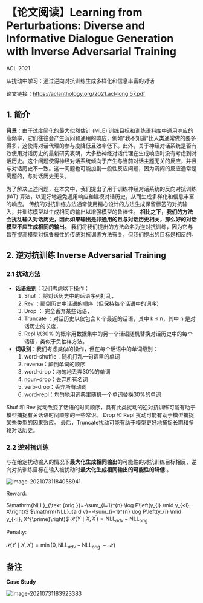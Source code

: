 # 【论文阅读】Learning from Perturbations: Diverse and Informative Dialogue Generation with Inverse Adversarial Training

ACL 2021

从扰动中学习：通过逆向对抗训练生成多样化和信息丰富的对话

论文链接：https://aclanthology.org/2021.acl-long.57.pdf

## 1. 简介

**背景**：由于过度简化的最大似然估计 (MLE) 训练目标和训练语料库中通用响应的高频率，它们往往会产生沉闷和通用的响应，例如“我不知道”比人类通常做的要多得多，这使得对话代理的参与度降低且效率低下。此外，关于神经对话系统是否有效使用对话历史的最新研究表明，大多数神经对话代理在生成响应时没有考虑到对话历史。这个问题使得神经对话系统倾向于产生与当前对话主题无关的反应，并且与对话历史不一致。这一问题也可能加剧一般性反应问题，因为沉闷的反应通常是离题的，与对话历史无关。

为了解决上述问题，在本文中，我们提出了用于训练神经对话系统的反向对抗训练 (IAT) 算法，以更好地避免通用响应和建模对话历史，从而生成多样化和信息丰富的响应。 传统的对抗训练方法通常使用精心设计的方法生成保留标签的对抗输入，并训练模型以生成相同的输出以增强模型的鲁棒性。 **相比之下，我们的方法会扰乱输入对话历史，因此如果输出是非通用的且与对话历史相关，那么好的对话模型不应生成相同的输出。** 我们将我们提出的方法命名为逆对抗训练，因为它与旨在提高模型对抗鲁棒性的传统对抗训练方法有关，但我们提出的目标是相反的。 

## 2. 逆对抗训练 Inverse Adversarial Training

### 2.1 扰动方法

+ **话语级别**：我们考虑以下操作：
  1. Shuf ：将对话历史中的话语序列打乱，
  2. Rev ：颠倒历史中话语的顺序（但保持每个话语中的词序）
  3. Drop ： 完全丢弃某些话语，
  4. Truncate ：对话历史以仅包含 k 个最近的话语，其中 k ≤ n，其中 n 是对话历史的长度，
  5. Repl 以30% 的概率用数据集中的另一个话语随机替换对话历史中的每个话语，类似于负抽样方法。
+ **词级别**：我们考虑类似的操作，但在每个话语中的单词级别：
  1. word-shuffle：随机打乱一句话里的单词
  2. reverse：颠倒单词的顺序
  3. word-drop：均匀地丢弃30%的单词
  4. noun-drop：丢弃所有名词
  5. verb-drop：丢弃所有动词
  6. word-repl：均匀地用词典里随机一个单词替换30%的单词

Shuf 和 Rev 扰动改变了话语的时间顺序，具有此类扰动的逆对抗训练可能有助于模型捕捉有关话语时间顺序的一些常识。 Drop 和 Repl 扰动可能有助于模型捕捉某些类型的因果效应。 最后，Truncate扰动可能有助于模型更好地捕捉长期和多轮对话历史。

### 2.2 逆对抗训练

与在给定扰动输入的情况下**最大化生成相同输出**的可能性的对抗训练目标相反，逆向对抗训练目标在输入被扰动时**最大化生成相同输出的可能性的降低** 。

![image-20210731184058941](https://gitee.com/cao-hu/pictures/raw/master/img/image-20210731184058941.png)

Reward:

$\mathrm{NLL}_{\text {orig }}=-\sum_{i=1}^{n} \log P\left(y_{i} \mid y_{<i}, X\right)$
$\mathrm{NLL}_{a d v}=-\sum_{i=1}^{n} \log P\left(y_{i} \mid y_{<i}, X^{\prime}\right)$
$\mathcal{R}\left(Y \mid X, X^{\prime}\right)=\mathrm{NLL}_{a d v}-\mathrm{NLL}_{\text {orig }}$

Penalty:

$\mathcal{P}\left(Y \mid X, X^{\prime}\right)=\min \left(0, \mathrm{NLL}_{a d v}-\mathrm{NLL}_{\text {orig }}-\mathcal{M}\right)$

## 备注

**Case Study**

![image-20210731183923383](https://gitee.com/cao-hu/pictures/raw/master/img/image-20210731183923383.png)